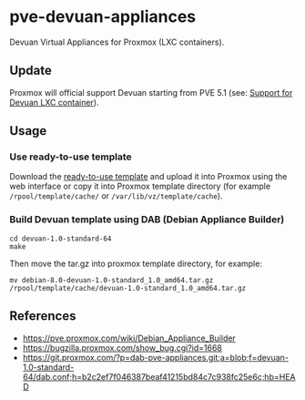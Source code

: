 # pve-devuan-appliances

Devuan Virtual Appliances for Proxmox (LXC containers).

## Update

Proxmox will official support Devuan starting from PVE 5.1 (see: [Support for Devuan LXC container](https://bugzilla.proxmox.com/show_bug.cgi?id=1668)).

## Usage

### Use ready-to-use template

Download the [ready-to-use template](https://github.com/siddolo/pve-devuan-appliances/releases) and upload it into Proxmox using the web interface or copy it into Proxmox template directory (for example `/rpool/template/cache/` or `/var/lib/vz/template/cache`).

### Build Devuan template using DAB (Debian Appliance Builder)

```shell
cd devuan-1.0-standard-64
make
```

Then move the tar.gz into proxmox template directory, for example:

```shell
mv debian-8.0-devuan-1.0-standard_1.0_amd64.tar.gz /rpool/template/cache/devuan-1.0-standard_1.0_amd64.tar.gz
```

## References

* https://pve.proxmox.com/wiki/Debian_Appliance_Builder
* https://bugzilla.proxmox.com/show_bug.cgi?id=1668
* https://git.proxmox.com/?p=dab-pve-appliances.git;a=blob;f=devuan-1.0-standard-64/dab.conf;h=b2c2ef7f046387beaf41215bd84c7c938fc25e6c;hb=HEAD
